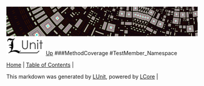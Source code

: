 ![](../Content/LUnit-banner-small.png "")
[<img align="right;" src="../Content/LUnit-logo-small.png">](../../README.md)
[Up](MethodCoverage.md)
###MethodCoverage
#TestMember_Namespace

[Home](../../README.md) | [Table of Contents](../../TableOfContents.md) | 


This markdown was generated by [LUnit](https://github.com/CodeSingularity/LUnit), powered by [LCore](https://github.com/CodeSingularity/LCore) | 

